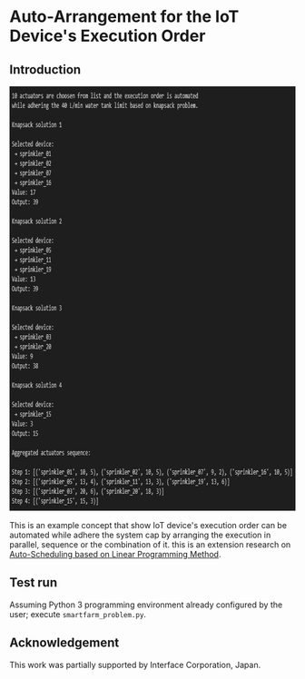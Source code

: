 # Auto-Arrangement for the IoT Device's Execution Order

## Introduction

<p align = "center">
  <img src = "https://raw.githubusercontent.com/hafiz-kamilin/iot_knapsack_execution/master/pictures/1.png" width = "840" height = "748"/>
</p>

This is an example concept that show IoT device's execution order can be automated while adhere the system cap by arranging the execution in parallel, sequence or the combination of it. this is an extension research on [Auto-Scheduling based on Linear Programming Method](https://github.com/hafiz-kamilin/iot_auto_scheduling).

## Test run

Assuming Python 3 programming environment already configured by the user; execute `smartfarm_problem.py`.

## Acknowledgement

This work was partially supported by Interface Corporation, Japan.